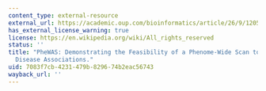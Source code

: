 ```yaml
---
content_type: external-resource
external_url: https://academic.oup.com/bioinformatics/article/26/9/1205/201211
has_external_license_warning: true
license: https://en.wikipedia.org/wiki/All_rights_reserved
status: ''
title: "PheWAS: Demonstrating the Feasibility of a Phenome-Wide Scan to Discover Gene\u2013\
  Disease Associations."
uid: 7083f7cb-4231-479b-8296-74b2eac56743
wayback_url: ''
---
```

